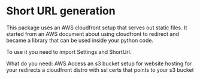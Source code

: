 # Short URL generation

This package uses an AWS cloudfront setup that serves out static files.
It started from an AWS document about using cloudfront to redirect and became a library that can be used inside your python code.

To use it you need to import Settings and ShortUrl.

What do you need:
AWS Access
an s3 bucket setup for website hosting for your redirects
a cloudfront distro with ssl certs that points to your s3 bucket
